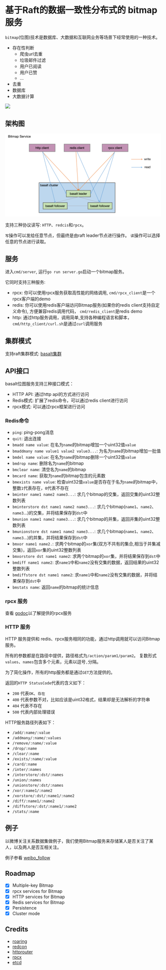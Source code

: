 # 基于Raft的数据一致性分布式的 bitmap 服务

`bitmap`(位图)技术是数据库、大数据和互联网业务等场景下经常使用的一种技术。

- 存在性判断
  - 爬虫url去重
  - 垃圾邮件过滤
  - 用户已阅读
  - 用户已赞
  - ...
- 去重
- 数据库
- 大数据计算

![](examples/basalt.jpg)

## 架构图

![](doc/architecture.png)

支持三种协议读写: `HTTP`、`redcis`和`rpcx`。

`写`操作可以发给任意节点，但最终是由raft leader节点进行操作。
`读`操作可以选择任意的节点进行读取。

## 服务

进入`cmd/server`, 运行`go run server.go`启动一个bitmap服务。

它同时支持三种服务:

- rpcx: 你可以使用rpcx服务获取高性能的网络调用, `cmd/rpcx_client`是一个rpcx客户端的demo
- redis: 你可以使用redis客户端访问Bitmap服务(如果你的redis client支持自定义命令), 方便兼容redis调用代码， `cmd/redis_client`是redis demo
- http: 通过http服务调用，调用简单,支持各种编程语言和脚本，`cmd/http_client/curl.sh`是通过`curl`调用服务

## 集群模式

支持raft集群模式: [basalt集群](https://github.com/rpcxio/basalt/tree/master/cmd/raft_server)

## API接口

basalt位图服务支持三种接口模式：

- HTTP API: 通过http api的方式进行访问
- Redis模式: 扩展了redis命令，可以通过redis client进行访问
- rpcx模式: 可以通过rpcx框架进行访问

### Redis命令

- `ping`: ping-pong消息
- `quit`: 退出连接
- `bmadd name value`: 在名为`name`的bitmap增加一个uint32值`value`
- `bmaddmany name value1 value2 value3...`: 为名为`name`的bitmap增加一批值
- `bmdel name value`: 在名为`name`的bitmap删除一个uint32值`value`
- `bmdrop name`: 删除名为`name`的bitmap
- `bmclear name`: 清空名为`name`的bitmap
- `bmcard name`: 获取为`name`的bitmap包含的元素数
- `bmexists name value`: 检查uint32值`value`是否存在于名为`name`的bitmap中，整数`1`代表存在，`0`代表不存在
- `bminter name1 name2 name3...`: 求几个bitmap的交集，返回交集的uint32整数列表
- `bminterstore dst name1 name2 name3...`: 求几个bitmap(`name1`、`name2`、`name3`...)的交集，并将结果保存到`dst`中
- `bmunion name1 name2 name3...`: 求几个bitmap的并集，返回并集的uint32整数列表
- `bmunionstore dst name1 name2 name3...`: 求几个bitmap(`name1`、`name2`、`name3`...)的并集，并将结果保存到`dst`中
- `bmxor name1 name2.`: 求两个bitmap的`xor`集(双方不共有的集合,相当于并集减交集)，返回`xor`集的uint32整数列表
- `bmxorstore dst name1 name2`: 求两个bitmap的`xor`集，并将结果保存到`dst`中
- `bmdiff name1 name2`: 求`name1`中和`name2`没有交集的数据，返回结果的uint32整数列表
- `bmdiffstore dst name1 name2`: 求`name1`中和`name2`没有交集的数据，并将结果保存到`dst`中
- `bmstats name`: 返回`name`的bitmap的统计信息

### rpcx 服务

查看 [godoc](https://godoc.org/github.com/rpcxio/basalt)以了解提供的rpcx服务

### HTTP 服务

HTTP 服务提供和 redis、rpcx服务相同的功能，通过http调用就可以访问Bitmap服务。

所有的参数都是在路径中提供，路径格式为`/action/param1/param2`。
复数形式`values`、`names`包含多个元素，元素以逗号`,`分隔。

为了简化操作，所有的http服务都是通过`GET`方法提供的。

返回的`HTTP StatusCode`代表的含义如下：

- `200` 代表`OK`、`存在`
- `400` 代表参数不对，比如应该是uint32格式，结果却是无法解析的字符串
- `404` 代表不存在
- `500` 代表内部处理错误


HTTP服务路径列表如下：

- `/add/:name/:value`
- `/addmany/:name/:values`
- `/remove/:name/:value`
- `/drop/:name`
- `/clear/:name`
- `/exists/:name/:value`
- `/card/:name`
- `/inter/:names`
- `/interstore/:dst/:names`
- `/union/:names`
- `/unionstore/:dst/:names`
- `/xor/:name1/:name2`
- `/xorstore/:dst/:name1/:name2`
- `/diff/:name1/:name2`
- `/diffstore/:dst/:name1/:name2`
- `/stats/:name`

## 例子

以微博关注关系数据集做例子，我们使用Bitmap服务来存储某人是否关注了某人，以及两人是否互相关注。

例子参看 [weibo_follow](https://github.com/rpcxio/basalt/tree/master/examples/weibo)


## Roadmap

- [x] Multiple-key Bitmap
- [x] rpcx services for Bitmap
- [x] HTTP services for Bitmap
- [x] Redis services for Bitmap
- [x] Persistence
- [x] Cluster mode

## Credits

- [roaring](https://github.com/RoaringBitmap/roaring)
- [redcon](https://github.com/tidwall/redcon)
- [httprouter](https://github.com/julienschmidt/httprouter)
- [rpcx](https://github.com/smallnest/rpcx)
- [etcd](https://github.com/etcd-io/etcd)